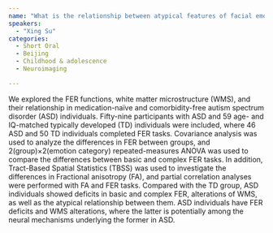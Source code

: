 ```yaml
---
name: "What is the relationship between atypical features of facial emotion recognition function and white matter microstructure alterations in autism?"
speakers:
  - "Xing Su"
categories:
  - Short Oral
  - Beijing
  - Childhood & adolescence
  - Neuroimaging

---
```


We explored the FER functions, white matter microstructure (WMS), and their relationship in medication-naïve and comorbidity-free autism spectrum disorder (ASD) individuals. Fifty-nine participants with ASD and 59 age- and IQ-matched typically developed (TD) individuals were included, where 46 ASD and 50 TD individuals completed FER tasks. Covariance analysis was used to analyze the differences in FER between groups, and 2(group)×2(emotion category) repeated-measures ANOVA was used to compare the differences between basic and complex FER tasks. In addition, Tract-Based Spatial Statistics (TBSS) was used to investigate the differences in Fractional anisotropy (FA), and partial correlation analyses were performed with FA and FER tasks. Compared with the TD group, ASD individuals showed deficits in basic and complex FER, alterations of WMS, as well as the atypical relationship between them. ASD individuals have FER deficits and WMS alterations, where the latter is potentially among the neural mechanisms underlying the former in ASD.
